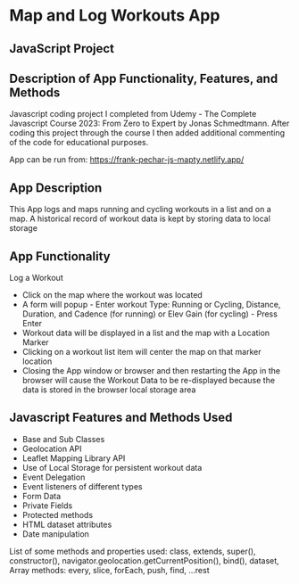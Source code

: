 # Map and Log Workouts App 
## JavaScript Project
## Description of App Functionality, Features, and Methods

Javascript coding project I completed from Udemy - The Complete Javascript Course 2023: From Zero to Expert by Jonas Schmedtmann. After coding this project through the course I then added additional commenting of the code for educational purposes.

App can be run from: https://frank-pechar-js-mapty.netlify.app/

## App Description

This App logs and maps running and cycling workouts in a list and on a map. A historical record of workout data is kept by storing data to local storage

## App Functionality 

Log a Workout

- Click on the map where the workout was located
- A form will popup - Enter workout Type: Running or Cycling, Distance, Duration, and Cadence (for running) or Elev Gain (for cycling) - Press Enter
- Workout data will be displayed in a list and the map with a Location Marker
- Clicking on a workout list item will center the map on that marker location
- Closing the App window or browser and then restarting the App in the browser will cause the Workout Data to be re-displayed because the data is stored in the browser local storage area

## Javascript Features and Methods Used

- Base and Sub Classes
- Geolocation API 
- Leaflet Mapping Library API
- Use of Local Storage for persistent workout data
- Event Delegation
- Event listeners of different types
- Form Data
- Private Fields
- Protected methods
- HTML dataset attributes
- Date manipulation

List of some methods and properties used: class, extends, super(), constructor(), navigator.geolocation.getCurrentPosition(), bind(), dataset, Array methods: every, slice, forEach, push, find, ...rest
